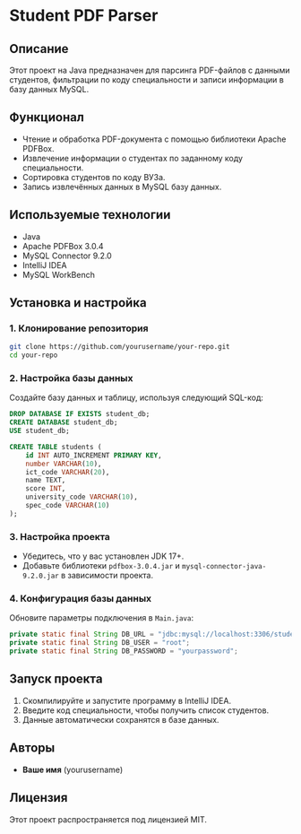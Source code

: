 # Student PDF Parser

## Описание
Этот проект на Java предназначен для парсинга PDF-файлов с данными студентов, фильтрации по коду специальности и записи информации в базу данных MySQL.

## Функционал
- Чтение и обработка PDF-документа с помощью библиотеки Apache PDFBox.
- Извлечение информации о студентах по заданному коду специальности.
- Сортировка студентов по коду ВУЗа.
- Запись извлечённых данных в MySQL базу данных.

## Используемые технологии
- Java
- Apache PDFBox 3.0.4
- MySQL Connector 9.2.0
- IntelliJ IDEA
- MySQL WorkBench

## Установка и настройка

### 1. Клонирование репозитория
```sh
git clone https://github.com/yourusername/your-repo.git
cd your-repo
```

### 2. Настройка базы данных
Создайте базу данных и таблицу, используя следующий SQL-код:
```sql
DROP DATABASE IF EXISTS student_db;
CREATE DATABASE student_db;
USE student_db;

CREATE TABLE students (
    id INT AUTO_INCREMENT PRIMARY KEY,
    number VARCHAR(10),
    ict_code VARCHAR(20),
    name TEXT,
    score INT,
    university_code VARCHAR(10),
    spec_code VARCHAR(10)
);
```

### 3. Настройка проекта
- Убедитесь, что у вас установлен JDK 17+.
- Добавьте библиотеки `pdfbox-3.0.4.jar` и `mysql-connector-java-9.2.0.jar` в зависимости проекта.

### 4. Конфигурация базы данных
Обновите параметры подключения в `Main.java`:
```java
private static final String DB_URL = "jdbc:mysql://localhost:3306/student_db";
private static final String DB_USER = "root";
private static final String DB_PASSWORD = "yourpassword";
```

## Запуск проекта
1. Скомпилируйте и запустите программу в IntelliJ IDEA.
2. Введите код специальности, чтобы получить список студентов.
3. Данные автоматически сохранятся в базе данных.

## Авторы
- **Ваше имя** (yourusername)

## Лицензия
Этот проект распространяется под лицензией MIT.

